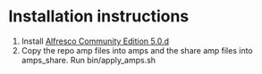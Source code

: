 Installation instructions
=======================

1. Install [Alfresco Community Edition 5.0.d](https://wiki.alfresco.com/wiki/Community_file_list_5.0.d)
2. Copy the repo amp files into amps and the share amp files into amps_share. Run bin/apply_amps.sh